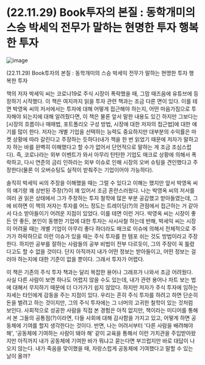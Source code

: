 # (22.11.29) Book투자의 본질 : 동학개미의 스승 박세익 전무가 말하는 현명한 투자 행복한 투자


![image](https://user-images.githubusercontent.com/43941383/204282180-ddda6ac2-886c-4246-9c0a-638c73766b30.jpeg)

(22.11.29) Book투자의 본질 : 동학개미의 스승 박세익 전무가 말하는 현명한 투자 행복한 투자

책의 저자 박세익 씨는 코로나19로 주식 시장이 폭락했을 때, 그맘 때즈음에 유튜브에 등장하기 시작했다. 이 책은 여지까지 읽을 투자 관련 책과는 조금 다른 면이 있다. 이를 테면 박영옥 씨의 저서에서는 투자에 대해 어떻게 접근해야 하는지, 어떤 마음가짐으로 투자해야 되는지에 대해 알려줬다면, 이 책은 물론 앞서 말한 내용도 있긴 하지만 그보다는 [시장의 흐름이나 매매법, 포트폴리오 구성 방법, 시장에 대한 저자의 접근법]에 대한 얘기를 많이 한다. 저자는 개별 기업을 선택하는 능력도 중요하지만 대부분의 수익률은 마켓 상황에 따라 갈린다고 주장하는 듯하다(내가 책을 한 번 읽었기 때문에 저자가 말하고자 하는 바를 완벽히 이해했다고 할 수가 없어서 단언적으로 말하는 게 조금 조심스럽다). 즉, 코로나라는 외부 이벤트가 와서 아무리 탄탄한 기업도 매크로 상황에 의해서 폭락하고, 다시 연준의 금리 인하라는 외부 이슈로 인해 시장의 오버 슈팅을 견인했다고 주장한다(물론 이 오버슈팅도 실적이 받춰주는 기업이어야 가능하다).

솔직히 박세익 씨의 주장을 이해했을 때는 그럴 수 있다고 이해는 했지만 앞서 박영옥 씨의 얘기랑 꽤 상반된 주장(?)이 꽤 있어서 조금 혼란스러웠다. 나는 박영옥 씨의 저서를 여러 권 읽은 상태에서 그가 주창하는 투자 철학에 많은 부분 공감했고 받아들였는데, 그에 비하면 이 책의 저자는 투자를 어느 정도는 트레이딩(?)의 관점에서 접근하는 거 같아서 다소 받아들이기 어려운 지점이 있었다. 이를 테면 이런 거다. 박영옥 씨는 시장이 좋든 안 좋든, 본인이 동행한 기업에 대한 투자는 사시사철 하는데 반해, 박세익 씨는 시장이 어려울 때는 개별 기업이 아무리 좋다 하더라도 매크로 이슈에 의해서 전체적으로 주가가 하락하므로 이런 이슈가 있을 때는 주식 투자를 한 템포 쉬는 것도 방법이라고 주장한다. 하지만 공부를 잘하는 사람들의 공부 비법이 전부 다르듯이, 그의 주장이 꼭 틀렸다고도 할 수 없을 것이다. 단지 아직까지 내가 어떤 정보는 받아들이고, 어떤 정보는 걸러야 하는지에 대한 기준이 없을 뿐이다. 그래서 투자가 어렵다.

이 책은 기존의 주식 투자 책과는 달리 복잡한 용어나 그래프가 나와서 조금 어려웠다. 사실 다른 사람이 보면 하나도 어렵지 않을 수도 있는데, 내가 관련 용어나 차트 보는 법에 대해서 무지하기 때문에 더 다가가기 쉽지 않았다. 하지만 저자가 주식 투자에 임하는 자세는 타인에게 감동을 주는 지점이 있다. 우리는 흔히 주식 투자를 하려고 하면 단순히 돈을 벌려고 하는 것이지만, 그의 주식 투자에는 그 너머의 고귀한 철학이 있는 것처럼 보인다. 사회적으로 성공한 사람을 직접 본 경험은 아직 없지만, 책이라는 미디어를 통해서 본 그들의 공통점(?)이라면, 다들 사회에 대해 감사함을 가지고 있고, 어떻게 하면 공동체에 기여를 할지 생각한다는 것이다. 반면, 나는 어려서부터 '다른 사람을 배려해야 해', '공동체에 기여하는 사람이 돼야 해' 같이 교육을 통해서 이런 가치관을 주입받아왔지만 아직까지 내가 공동체에 기여한 바가 뭐냐고 묻는다면 부끄럽지만 바로 대답이 나오지 않는다. 내가 죽음을 맞이했을 때, 자랑스럽게 공동체에 기여했다고 말할 수 있는 날이 올까?


